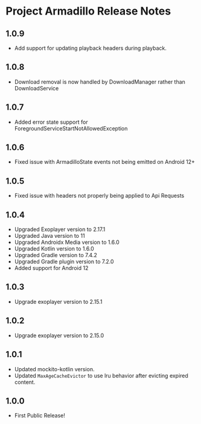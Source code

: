 # Project Armadillo Release Notes

## 1.0.9
- Add support for updating playback headers during playback.

## 1.0.8
- Download removal is now handled by DownloadManager rather than DownloadService

## 1.0.7
- Added error state support for ForegroundServiceStartNotAllowedException

## 1.0.6
- Fixed issue with ArmadilloState events not being emitted on Android 12+

## 1.0.5
- Fixed issue with headers not properly being applied to Api Requests

## 1.0.4
- Upgraded Exoplayer version to 2.17.1
- Upgraded Java version to 11
- Upgraded Androidx Media version to 1.6.0
- Upgraded Kotlin version to 1.6.0
- Upgraded Gradle version to 7.4.2
- Upgraded Gradle plugin version to 7.2.0
- Added support for Android 12

## 1.0.3
- Upgrade exoplayer version to 2.15.1

## 1.0.2
- Upgrade exoplayer version to 2.15.0

## 1.0.1
- Updated mockito-kotlin version.
- Updated `MaxAgeCacheEvictor` to use lru behavior after evicting expired content.

## 1.0.0
* First Public Release!